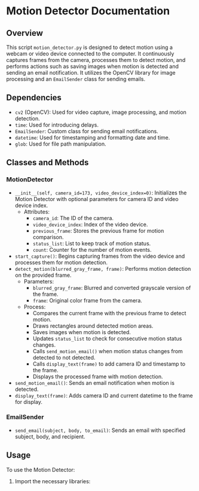 # Motion Detector Documentation

## Overview
This script `motion_detector.py` is designed to detect motion using a webcam or video device connected to the computer. It continuously captures frames from the camera, processes them to detect motion, and performs actions such as saving images when motion is detected and sending an email notification. It utilizes the OpenCV library for image processing and an `EmailSender` class for sending emails.

## Dependencies
- `cv2` (OpenCV): Used for video capture, image processing, and motion detection.
- `time`: Used for introducing delays.
- `EmailSender`: Custom class for sending email notifications.
- `datetime`: Used for timestamping and formatting date and time.
- `glob`: Used for file path manipulation.

## Classes and Methods

### MotionDetector
- `__init__(self, camera_id=173, video_device_index=0)`: Initializes the Motion Detector with optional parameters for camera ID and video device index.
    - Attributes:
        - `camera_id`: The ID of the camera.
        - `video_device_index`: Index of the video device.
        - `previous_frame`: Stores the previous frame for motion comparison.
        - `status_list`: List to keep track of motion status.
        - `count`: Counter for the number of motion events.
- `start_capture()`: Begins capturing frames from the video device and processes them for motion detection.
- `detect_motion(blurred_gray_frame, frame)`: Performs motion detection on the provided frame.
    - Parameters:
        - `blurred_gray_frame`: Blurred and converted grayscale version of the frame.
        - `frame`: Original color frame from the camera.
    - Process:
        - Compares the current frame with the previous frame to detect motion.
        - Draws rectangles around detected motion areas.
        - Saves images when motion is detected.
        - Updates `status_list` to check for consecutive motion status changes.
        - Calls `send_motion_email()` when motion status changes from detected to not detected.
        - Calls `display_text(frame)` to add camera ID and timestamp to the frame.
        - Displays the processed frame with motion detection.
- `send_motion_email()`: Sends an email notification when motion is detected.
- `display_text(frame)`: Adds camera ID and current datetime to the frame for display.

### EmailSender
- `send_email(subject, body, to_email)`: Sends an email with specified subject, body, and recipient.

## Usage
To use the Motion Detector:

1. Import the necessary libraries:
```python
